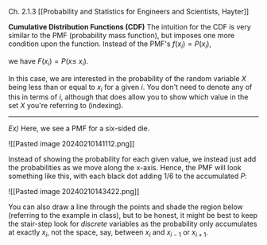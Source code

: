 Ch. 2.1.3 [[Probability and Statistics for Engineers and Scientists, Hayter]]


**Cumulative Distribution Functions (CDF)**
The intuition for the CDF is very similar to the PMF (probability mass function), but imposes one more condition upon the function. Instead of the PMF's
	$f(x_i)=P(x_i)$,

we have
	$F(x_i)=P(x\leq~x_i)$.

In this case, we are interested in the probability of the random variable $X$ being less than or equal to $x_i$ for a given $i$. You don't need to denote any of this in terms of $i$, although that does allow you to show which value in the set $X$ you're referring to (indexing).

---
*Ex)*
Here, we see a PMF for a six-sided die.

![[Pasted image 20240210141112.png]]

Instead of showing the probability for each given value, we instead just add the probabilities as we move along the x-axis. Hence, the PMF will look something like this, with each black dot adding $1/6$ to the accumulated $P$:

![[Pasted image 20240210143422.png]]

You can also draw a line through the points and shade the region below (referring to the example in class), but to be honest, it might be best to keep the stair-step look for *discrete* variables as the probability only accumulates at exactly $x_i$, not the space, say, between $x_i$ and $x_{i-1}$ or $x_{i+1}$.
